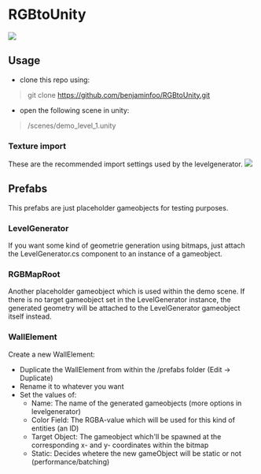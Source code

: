 # RGBtoUnity

<img src="/readme/header.png">  

## Usage
* clone this repo using: 
 > git clone https://github.com/benjaminfoo/RGBtoUnity.git
* open the following scene in unity: 
 > /scenes/demo_level_1.unity


### Texture import
These are the recommended import settings used by  the levelgenerator.
<img src="/readme/textureSettings.png">  

## Prefabs
This prefabs are just placeholder gameobjects for testing purposes. 

### LevelGenerator 
If you want some kind of geometrie generation using bitmaps, just attach the LevelGenerator.cs component to an instance of a gameobject.


### RGBMapRoot
Another placeholder gameobject which is used within the demo scene. If there is no target gameobject set in the LevelGenerator instance, the generated geometry will be attached to the LevelGenerator gameobject itself instead.

### WallElement 
Create a new WallElement: 
 * Duplicate the WallElement from within the /prefabs folder (Edit -> Duplicate)
 * Rename it to whatever you want
 * Set the values of:
    * Name: The name of the generated gameobjects (more options in levelgenerator)
	* Color Field: The RGBA-value which will be used for this kind of entities (an ID)
	* Target Object: The gameobject which'll be spawned at the corresponding x- and y- coordinates within the bitmap
	* Static: Decides whetere the new gameObject will be static or not (performance/batching)